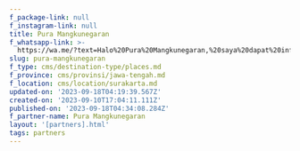 ```yaml
---
f_package-link: null
f_instagram-link: null
title: Pura Mangkunegaran
f_whatsapp-link: >-
  https://wa.me/?text=Halo%20Pura%20Mangkunegaran,%20saya%20dapat%20info%20dari%20@loocale.id%20dan%20punya%20pertanyaan
slug: pura-mangkunegaran
f_type: cms/destination-type/places.md
f_province: cms/provinsi/jawa-tengah.md
f_location: cms/location/surakarta.md
updated-on: '2023-09-18T04:19:39.567Z'
created-on: '2023-09-10T17:04:11.111Z'
published-on: '2023-09-18T04:34:08.284Z'
f_partner-name: Pura Mangkunegaran
layout: '[partners].html'
tags: partners
---
```



